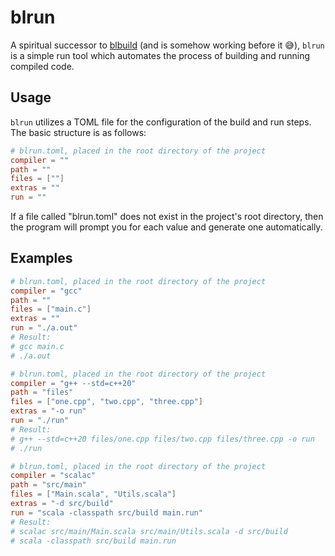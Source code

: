 # blrun

A spiritual successor to [blbuild](https://github.com/BendyLand/blbuild) (and is somehow working before it 😅), `blrun` is a simple run tool which automates the process of building and running compiled code.

## Usage

`blrun` utilizes a TOML file for the configuration of the build and run steps. The basic structure is as follows:

```toml
# blrun.toml, placed in the root directory of the project
compiler = ""
path = ""
files = [""]
extras = ""
run = ""
```

If a file called "blrun.toml" does not exist in the project's root directory, then the program will prompt you for each value and generate one automatically.  


## Examples

```toml
# blrun.toml, placed in the root directory of the project
compiler = "gcc"
path = ""
files = ["main.c"]
extras = ""
run = "./a.out"
# Result:
# gcc main.c
# ./a.out
```

```toml
# blrun.toml, placed in the root directory of the project
compiler = "g++ --std=c++20"
path = "files"
files = ["one.cpp", "two.cpp", "three.cpp"]
extras = "-o run"
run = "./run"
# Result:
# g++ --std=c++20 files/one.cpp files/two.cpp files/three.cpp -o run
# ./run
```

```toml
# blrun.toml, placed in the root directory of the project
compiler = "scalac"
path = "src/main"
files = ["Main.scala", "Utils.scala"]
extras = "-d src/build"
run = "scala -classpath src/build main.run"
# Result:
# scalac src/main/Main.scala src/main/Utils.scala -d src/build
# scala -classpath src/build main.run
```
